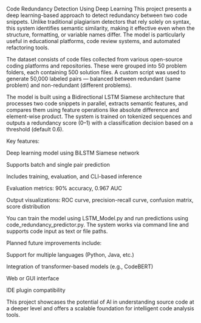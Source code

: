 Code Redundancy Detection Using Deep Learning
This project presents a deep learning-based approach to detect redundancy between two code snippets. Unlike traditional plagiarism detectors that rely solely on syntax, this system identifies semantic similarity, making it effective even when the structure, formatting, or variable names differ. The model is particularly useful in educational platforms, code review systems, and automated refactoring tools.

The dataset consists of code files collected from various open-source coding platforms and repositories. These were grouped into 50 problem folders, each containing 500 solution files. A custom script was used to generate 50,000 labeled pairs — balanced between redundant (same problem) and non-redundant (different problems).

The model is built using a Bidirectional LSTM Siamese architecture that processes two code snippets in parallel, extracts semantic features, and compares them using feature operations like absolute difference and element-wise product. The system is trained on tokenized sequences and outputs a redundancy score (0–1) with a classification decision based on a threshold (default 0.6).

Key features:

Deep learning model using BiLSTM Siamese network

Supports batch and single pair prediction

Includes training, evaluation, and CLI-based inference

Evaluation metrics: 90% accuracy, 0.967 AUC

Output visualizations: ROC curve, precision-recall curve, confusion matrix, score distribution

You can train the model using LSTM_Model.py and run predictions using code_redundancy_predictor.py. The system works via command line and supports code input as text or file paths.

Planned future improvements include:

Support for multiple languages (Python, Java, etc.)

Integration of transformer-based models (e.g., CodeBERT)

Web or GUI interface

IDE plugin compatibility

This project showcases the potential of AI in understanding source code at a deeper level and offers a scalable foundation for intelligent code analysis tools.
